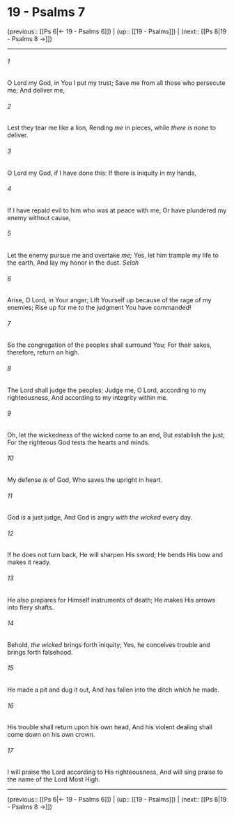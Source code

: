 # 19 - Psalms 7

(previous:: [[Ps 6|← 19 - Psalms 6]]) | (up:: [[19 - Psalms]]) | (next:: [[Ps 8|19 - Psalms 8 →]])

***


###### 1 
O Lord my God, in You I put my trust; Save me from all those who persecute me; And deliver me, 

###### 2 
Lest they tear me like a lion, Rending _me_ in pieces, while _there is_ none to deliver. 

###### 3 
O Lord my God, if I have done this: If there is iniquity in my hands, 

###### 4 
If I have repaid evil to him who was at peace with me, Or have plundered my enemy without cause, 

###### 5 
Let the enemy pursue me and overtake _me;_ Yes, let him trample my life to the earth, And lay my honor in the dust. _Selah_ 

###### 6 
Arise, O Lord, in Your anger; Lift Yourself up because of the rage of my enemies; Rise up for me _to_ the judgment You have commanded! 

###### 7 
So the congregation of the peoples shall surround You; For their sakes, therefore, return on high. 

###### 8 
The Lord shall judge the peoples; Judge me, O Lord, according to my righteousness, And according to my integrity within me. 

###### 9 
Oh, let the wickedness of the wicked come to an end, But establish the just; For the righteous God tests the hearts and minds. 

###### 10 
My defense _is_ of God, Who saves the upright in heart. 

###### 11 
God _is_ a just judge, And God is angry _with the wicked_ every day. 

###### 12 
If he does not turn back, He will sharpen His sword; He bends His bow and makes it ready. 

###### 13 
He also prepares for Himself instruments of death; He makes His arrows into fiery shafts. 

###### 14 
Behold, _the wicked_ brings forth iniquity; Yes, he conceives trouble and brings forth falsehood. 

###### 15 
He made a pit and dug it out, And has fallen into the ditch _which_ he made. 

###### 16 
His trouble shall return upon his own head, And his violent dealing shall come down on his own crown. 

###### 17 
I will praise the Lord according to His righteousness, And will sing praise to the name of the Lord Most High.

***

(previous:: [[Ps 6|← 19 - Psalms 6]]) | (up:: [[19 - Psalms]]) | (next:: [[Ps 8|19 - Psalms 8 →]])
